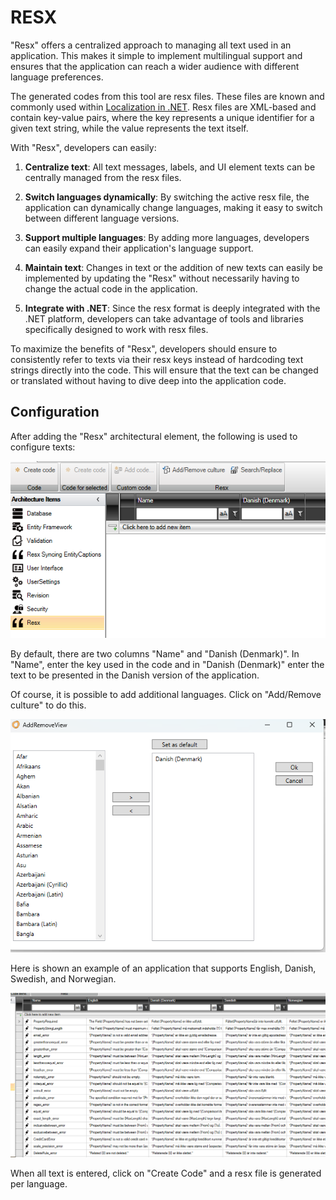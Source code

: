 # RESX

"Resx" offers a centralized approach to managing all text used in an application. This makes it simple to implement multilingual support and ensures that the application can reach a wider audience with different language preferences.

The generated codes from this tool are resx files. These files are known and commonly used within [Localization in .NET](https://learn.microsoft.com/en-us/dotnet/core/extensions/localization). Resx files are XML-based and contain key-value pairs, where the key represents a unique identifier for a given text string, while the value represents the text itself.

With "Resx", developers can easily:

1. **Centralize text**: All text messages, labels, and UI element texts can be centrally managed from the resx files.
  
2. **Switch languages dynamically**: By switching the active resx file, the application can dynamically change languages, making it easy to switch between different language versions.

3. **Support multiple languages**: By adding more languages, developers can easily expand their application's language support.

4. **Maintain text**: Changes in text or the addition of new texts can easily be implemented by updating the "Resx" without necessarily having to change the actual code in the application.

5. **Integrate with .NET**: Since the resx format is deeply integrated with the .NET platform, developers can take advantage of tools and libraries specifically designed to work with resx files.

To maximize the benefits of "Resx", developers should ensure to consistently refer to texts via their resx keys instead of hardcoding text strings directly into the code. This will ensure that the text can be changed or translated without having to dive deep into the application code.

## Configuration

After adding the "Resx" architectural element, the following is used to configure texts:

![Alt text](media/resx.png)

By default, there are two columns "Name" and "Danish (Denmark)". In "Name", enter the key used in the code and in "Danish (Denmark)" enter the text to be presented in the Danish version of the application.

Of course, it is possible to add additional languages. Click on "Add/Remove culture" to do this.

![Alt text](media/resx-1.png)

Here is shown an example of an application that supports English, Danish, Swedish, and Norwegian.

![Alt text](media/resx-2.png)

When all text is entered, click on "Create Code" and a resx file is generated per language.